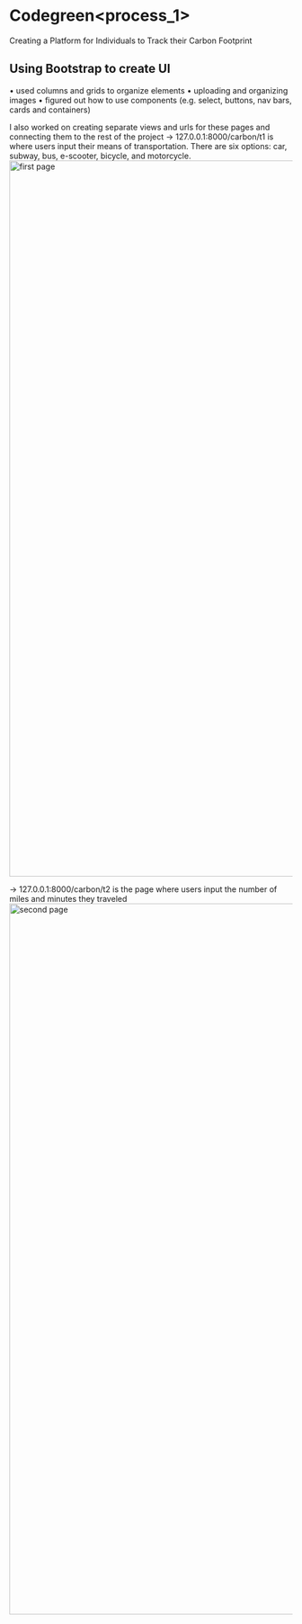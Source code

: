 # Codegreen<process_1>
Creating a Platform for Individuals to Track their Carbon Footprint 

## Using Bootstrap to create UI
• used columns and grids to organize elements
• uploading and organizing images
• figured out how to use components (e.g. select, buttons, nav bars, cards and containers)

I also worked on creating separate views and urls for these pages and connecting them to the rest of the project
-> 127.0.0.1:8000/carbon/t1 is where users input their means of transportation. 
There are six options: car, subway, bus, e-scooter, bicycle, and motorcycle.
<img width="1274" alt="first page" src="https://user-images.githubusercontent.com/88376943/134657820-1b79dfc1-40e5-4125-ad2c-aeed89150db8.png">

->  127.0.0.1:8000/carbon/t2 is the page where users input the number of miles and minutes they traveled
<img width="1265" alt="second page" src="https://user-images.githubusercontent.com/88376943/134657843-d114ada0-efcf-4b5c-9f45-12742a814507.png">
